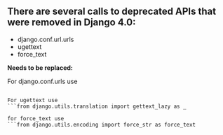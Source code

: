 ## There are several calls to deprecated APIs that were removed in Django 4.0:

- django.conf.url.urls
- ugettext
- force_text

**Needs to be replaced:**

For django.conf.urls use
```from django.urls import re_path as url

For ugettext use
```from django.utils.translation import gettext_lazy as _

for force_text use
```from django.utils.encoding import force_str as force_text